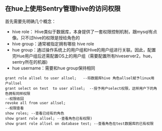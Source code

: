## 在hue上使用Sentry管理hive的访问权限

首先需要先明确几个概念：
- hive role： Hive类似于数据库，本身提供了一套权限控制机制，跟mysql有点像。只不过hive的权限是授给角色的
- hive group：通常被指定拥有哪些 hive role
- hue group：通过操作系统上的用户组和Hive的用户组进行关联。因此，配置完Hue用户组后还需配置OS上的用户组（需要配置所有hiveserver2，hue，sentry所在的机器)
- hue username：需要和hue group保持相同
```
grant role allsel to user allsel;   --将数据库hive 角色allsel赋予linux用户allsel
grant select on test  to user allsel;  --授予用户select权限，这样用户下的角色拥有同样权限
--权限收回
revoke all from user allsel;
--权限查看
show roles; --查看已经有的角色
show grant role allsel; --查看角色已有权限)
show grant role allsel on database test; --查看角色在test数据库的已有权限
```
